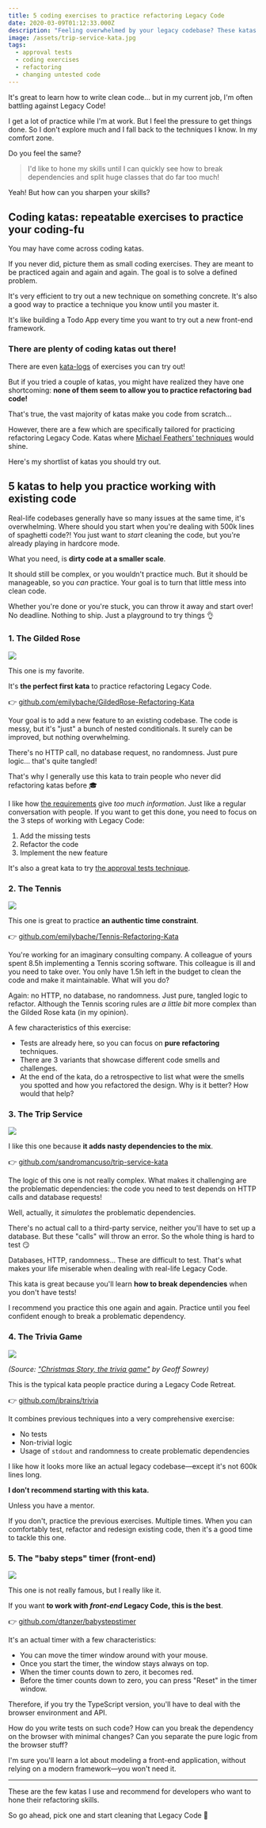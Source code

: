 ```yaml
---
title: 5 coding exercises to practice refactoring Legacy Code
date: 2020-03-09T01:12:33.000Z
description: "Feeling overwhelmed by your legacy codebase? These katas will help you learn how to tackle it."
image: /assets/trip-service-kata.jpg
tags:
  - approval tests
  - coding exercises
  - refactoring
  - changing untested code
---
```


It's great to learn how to write clean code… but in my current job, I'm often battling against Legacy Code!

I get a lot of practice while I'm at work. But I feel the pressure to get things done. So I don't explore much and I fall back to the techniques I know. In my comfort zone.

Do you feel the same?

> I'd like to hone my skills until I can quickly see how to break dependencies and split huge classes that do far too much!

Yeah! But how can you sharpen your skills?

## Coding katas: repeatable exercises to practice your coding-fu

You may have come across coding katas.

If you never did, picture them as small coding exercises. They are meant to be practiced again and again and again. The goal is to solve a defined problem.

It's very efficient to try out a new technique on something concrete. It's also a good way to practice a technique you know until you master it.

It's like building a Todo App every time you want to try out a new front-end framework.

### There are plenty of coding katas out there!

There are even [kata-logs](https://kata-log.rocks/) of exercises you can try out!

But if you tried a couple of katas, you might have realized they have one shortcoming: **none of them seem to allow you to practice refactoring bad code!**

That's true, the vast majority of katas make you code from scratch…

However, there are a few which are specifically tailored for practicing refactoring Legacy Code. Katas where [Michael Feathers' techniques](../key-points-of-working-effectively-with-legacy-code) would shine.

Here's my shortlist of katas you should try out.

## 5 katas to help you practice working with existing code

Real-life codebases generally have so many issues at the same time, it's overwhelming. Where should you start when you're dealing with 500k lines of spaghetti code?! You just want to _start_ cleaning the code, but you're already playing in hardcore mode.

What you need, is **dirty code at a smaller scale**.

It should still be complex, or you wouldn't practice much. But it should be manageable, so you _can_ practice. Your goal is to turn that little mess into clean code.

Whether you're done or you're stuck, you can throw it away and start over! No deadline. Nothing to ship. Just a playground to try things 👌

### 1. The Gilded Rose

![](./gilded-rose.jpg)

This one is my favorite.

It's **the perfect first kata** to practice refactoring Legacy Code.

👉 [github.com/emilybache/GildedRose-Refactoring-Kata](https://github.com/emilybache/GildedRose-Refactoring-Kata)

Your goal is to add a new feature to an existing codebase. The code is messy, but it's "just" a bunch of nested conditionals. It surely can be improved, but nothing overwhelming.

There's no HTTP call, no database request, no randomness. Just pure logic… that's quite tangled!

That's why I generally use this kata to train people who never did refactoring katas before 🎓

I like how [the requirements](https://github.com/emilybache/GildedRose-Refactoring-Kata/blob/master/GildedRoseRequirements.txt) give _too much information_. Just like a regular conversation with people. If you want to get this done, you need to focus on the 3 steps of working with Legacy Code:

1. Add the missing tests
2. Refactor the code
3. Implement the new feature

It's also a great kata to try [the approval tests technique](../3-steps-to-add-tests-on-existing-code-when-you-have-short-deadlines/).

### 2. The Tennis

![](./tennis.jpg)

This one is great to practice **an authentic time constraint**.

👉 [github.com/emilybache/Tennis-Refactoring-Kata](https://github.com/emilybache/Tennis-Refactoring-Kata)

You're working for an imaginary consulting company. A colleague of yours spent 8.5h implementing a Tennis scoring software. This colleague is ill and you need to take over. You only have 1.5h left in the budget to clean the code and make it maintainable. What will you do?

Again: no HTTP, no database, no randomness. Just pure, tangled logic to refactor.
Although the Tennis scoring rules are _a little bit_ more complex than the Gilded Rose kata (in my opinion).

A few characteristics of this exercise:

- Tests are already here, so you can focus on **pure refactoring** techniques.
- There are 3 variants that showcase different code smells and challenges.
- At the end of the kata, do a retrospective to list what were the smells you spotted and how you refactored the design. Why is it better? How would that help?

### 3. The Trip Service

![](./trip-service.jpg)

I like this one because **it adds nasty dependencies to the mix**.

👉 [github.com/sandromancuso/trip-service-kata](https://github.com/sandromancuso/trip-service-kata)

The logic of this one is not really complex. What makes it challenging are the problematic dependencies: the code you need to test depends on HTTP calls and database requests!

Well, actually, it _simulates_ the problematic dependencies.

There's no actual call to a third-party service, neither you'll have to set up a database. But these "calls" will throw an error. So the whole thing is hard to test 😏

Databases, HTTP, randomness… These are difficult to test. That's what makes your life miserable when dealing with real-life Legacy Code.

This kata is great because you'll learn **how to break dependencies** when you don't have tests!

I recommend you practice this one again and again. Practice until you feel confident enough to break a problematic dependency.

### 4. The Trivia Game

![](./trivia-game.jpg)

_(Source: ["Christmas Story, the trivia game"](https://www.flickr.com/photos/sowrey/38594771684) by Geoff Sowrey)_

This is the typical kata people practice during a Legacy Code Retreat.

👉 [github.com/jbrains/trivia](https://github.com/jbrains/trivia)

It combines previous techniques into a very comprehensive exercise:

- No tests
- Non-trivial logic
- Usage of `stdout` and randomness to create problematic dependencies

I like how it looks more like an actual legacy codebase—except it's not 600k lines long.

**I don't recommend starting with this kata.**

Unless you have a mentor.

If you don't, practice the previous exercises. Multiple times. When you can comfortably test, refactor and redesign existing code, then it's a good time to tackle this one.

### 5. The "baby steps" timer (front-end)

![](./baby-steps-timer.jpg)

This one is not really famous, but I really like it.

If you want **to work with _front-end_ Legacy Code, this is the best**.

👉 [github.com/dtanzer/babystepstimer](https://github.com/dtanzer/babystepstimer)

It's an actual timer with a few characteristics:

- You can move the timer window around with your mouse.
- Once you start the timer, the window stays always on top.
- When the timer counts down to zero, it becomes red.
- Before the timer counts down to zero, you can press "Reset" in the timer window.

Therefore, if you try the TypeScript version, you'll have to deal with the browser environment and API.

How do you write tests on such code? How can you break the dependency on the browser with minimal changes? Can you separate the pure logic from the browser stuff?

I'm sure you'll learn a lot about modeling a front-end application, without relying on a modern framework—you won't need it.

---

These are the few katas I use and recommend for developers who want to hone their refactoring skills.

So go ahead, pick one and start cleaning that Legacy Code 👊
